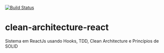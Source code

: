 [![Build Status](https://travis-ci.com/edudsf/clean-architecture-react.svg?branch=master)](https://travis-ci.com/edudsf/clean-architecture-react)

# clean-architecture-react
Sistema em ReactJs usando Hooks, TDD, Clean Architecture e Princípios de SOLID
